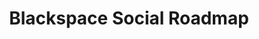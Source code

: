 ---
id: blackspace-social-roadmap
sidebar_label: Social Roadmap
title: Blackspace Social Roadmap
---